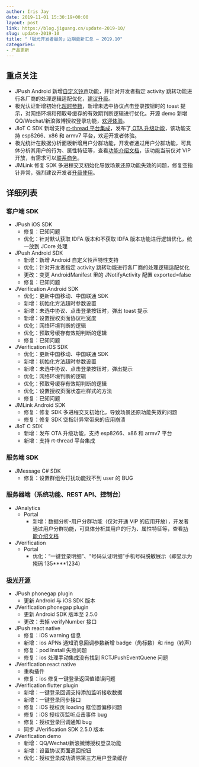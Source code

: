 ```yaml
---
author: Iris Jay
date: 2019-11-01 15:30:19+00:00
layout: post
link: https://blog.jiguang.cn/update-2019-10/
slug: update-2019-10
title: "「极光开发者服务」近期更新汇总 – 2019.10"
categories:
- 产品更新
---
```



				

## 重点关注

  * JPush Android 新增[自定义铃声](http://docs.jiguang.cn/jpush/client/Android/android_api/#_205)功能，并针对开发者指定 activity 跳转功能进行各厂商的处理逻辑适配优化，[建议升级](http://docs.jiguang.cn/jpush/updates/)。
  * 极光认证新增初始化[超时参数](https://docs.jiguang.cn/jverification/client/android_api/#sdk_1)，新增未选中协议点击登录按钮时的 toast 提示，对网络环境和预取号缓存的有效期判断逻辑进行优化。开源 demo 新增 QQ/Wechat/新浪微博授权登录功能，[欢迎体验](https://github.com/jpush/JVerfication-Demo)。
  * JIoT C SDK 新增支持 [rt-thread 平台集成](https://docs.jiguang.cn/jiot/client/c_sdk_rt_thread_guide/)，发布了[ OTA 升级功能](https://docs.jiguang.cn/jiot/client/c_sdk_ota_readme/)，该功能支持 esp8266、x86 和 armv7 平台，欢迎开发者体验。
  * 极光统计在数据分析面板新增用户分群功能，开发者通过用户分群功能，可具体分析其用户的行为、属性特征等，查看[功能介绍文档](https://docs.jiguang.cn/janalytics/group/group_intro)，该功能当前仅对 VIP 开放，有需求可以[联系商务](https://www.jiguang.cn/accounts/business_contact?fromPage=analytics)。
  * JMLink 修复 SDK 多进程交叉初始化导致场景还原功能失效的问题，修复空指针异常，强烈建议开发者[升级使用](https://docs.jiguang.cn//jmlink/updates/)。



## 详细列表

### 客户端 SDK

  * JPush iOS SDK
    * 修复：已知问题
    * 优化：针对默认获取 IDFA 版本和不获取 IDFA 版本功能进行逻辑优化，统一放到 JCore 处理
  * JPush Android SDK
    * 新增：新增 Android 自定义铃声特性支持
    * 优化：针对开发者指定 activity 跳转功能进行各厂商的处理逻辑适配优化
    * 更改：变更 AndroidManifest 里的 JNotifyActivity 配置 exported=false
    * 修复：已知问题
  * JVerification Android SDK
    * 优化：更新中国移动、中国联通 SDK
    * 新增：初始化方法超时参数设置
    * 新增：未选中协议、点击登录按钮时，弹出 toast 提示
    * 新增：设置授权页面协议栏宽度
    * 优化：网络环境判断的逻辑
    * 优化：预取号缓存有效期判断的逻辑
    * 修复：已知问题
  * JVerification iOS SDK
    * 优化：更新中国移动、中国联通 SDK
    * 新增：初始化方法超时参数设置
    * 新增：未选中协议、点击登录按钮时，弹出提示
    * 优化：网络环境判断的逻辑
    * 优化：预取号缓存有效期判断的逻辑
    * 优化：设置授权页面状态栏样式的方法
    * 修复：已知问题
  * JMLink Android SDK
    * 修复：修复 SDK 多进程交叉初始化，导致场景还原功能失效的问题
    * 修复：修复 SDK 空指针异常带来的应用崩溃
  * JIoT C SDK
    * 新增：发布 OTA 升级功能，支持 esp8266、x86 和 armv7 平台
    * 新增：支持 rt-thread 平台集成

### 服务端 SDK

  * JMessage C# SDK
    * 修复：设置群组免打扰功能找不到 user 的 BUG

### 服务器端（系统功能、REST API、控制台）

  * JAnalytics
    * Portal
      * 新增：数据分析-用户分群功能（仅对开通 VIP 的应用开放），开发者通过用户分群功能，可具体分析其用户的行为、属性特征等，查看[功能介绍文档](https://docs.jiguang.cn/janalytics/group/group_intro)
  * JVerification
    * Portal
      * 优化：“一键登录明细”、“号码认证明细”手机号码脱敏展示（即显示为掩码 135****1234）


### [极光开源](https://github.com/jpush)

  * JPush phonegap plugin
    * 更新 Android 与 iOS SDK 版本
  * JVerification phonegap plugin
    * 更新 Android SDK 版本至 2.5.0
    * 更改：去掉 verifyNumber 接口
  * JPush react native
    * 修复：iOS warning 信息
    * 新增：ios APNs 通知消息回调参数新增 badge（角标数）和 ring（铃声）
    * 修复：pod Install 失败问题
    * 修复：ios 处理手动集成没有找到 RCTJPushEventQuene 问题
  * JVerification react native
    * 重构插件
    * 修复：ios 修复一键登录返回值错误问题
  * JVerification flutter plugin
    * 新增：一键登录回调支持添加监听接收数据
    * 新增：一键登录同步接口
    * 修复：iOS 授权页 loading 框位置偏移问题
    * 修复：iOS 授权页监听点击事件 bug
    * 修复：授权登录回调通知 bug
    * 同步 JVerification SDK 2.5.0 版本
  * JVerification demo
    * 新增：QQ/Wechat/新浪微博授权登录功能
    * 新增：设置协议页面返回按钮
    * 优化：授权登录成功清除第三方用户登录缓存
